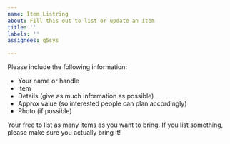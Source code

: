 ```yaml
---
name: Item Listring
about: Fill this out to list or update an item
title: ''
labels: ''
assignees: q5sys

---
```


Please include the following information:

- Your name or handle
- Item
- Details (give as much information as possible)
- Approx value (so interested people can plan accordingly)
- Photo (if possible)

Your free to list as many items as you want to bring.
If you list something, please make sure you actually bring it!
